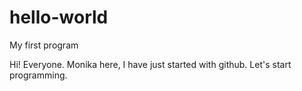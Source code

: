 # hello-world
My first program

Hi! Everyone.
Monika here, I have just started with github.
Let's start programming.
